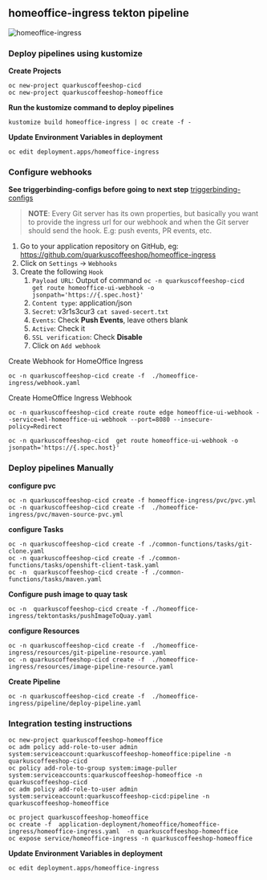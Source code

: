 ## homeoffice-ingress tekton pipeline

![homeoffice-ingress](../images/homeoffice-ingress.png)

### Deploy pipelines using kustomize
**Create Projects**
```
oc new-project quarkuscoffeeshop-cicd
oc new-project quarkuscoffeeshop-homeoffice
```

**Run the kustomize command to deploy pipelines** 
```
kustomize build homeoffice-ingress | oc create -f - 
```

**Update Environment Variables in deployment**
```
oc edit deployment.apps/homeoffice-ingress
```

### Configure webhooks

**See triggerbinding-configs before going to next step**
[triggerbinding-configs](../triggerbinding-configs)

> **NOTE**: Every Git server has its own properties, but basically you want to provide the ingress url for our webhook and when the Git server should send the hook. E.g: push events, PR events, etc.

1. Go to your application repository on GitHub, eg: https://github.com/quarkuscoffeeshop/homeoffice-ingress
2. Click on `Settings` -> `Webhooks`
3. Create the following `Hook`
   1. `Payload URL`: Output of command `oc -n quarkuscoffeeshop-cicd  get route homeoffice-ui-webhook -o jsonpath='https://{.spec.host}'`
   2. `Content type`: application/json
   2. `Secret`: v3r1s3cur3 `cat saved-secert.txt`
   3. `Events`: Check **Push Events**, leave others blank
   4. `Active`: Check it
   5. `SSL verification`: Check  **Disable**
   6. Click on `Add webhook`

Create Webhook for HomeOffice Ingress
```
oc -n quarkuscoffeeshop-cicd create -f  ./homeoffice-ingress/webhook.yaml
```

Create HomeOffice Ingress Webhook
```
oc -n quarkuscoffeeshop-cicd create route edge homeoffice-ui-webhook --service=el-homeoffice-ui-webhook --port=8080 --insecure-policy=Redirect

oc -n quarkuscoffeeshop-cicd  get route homeoffice-ui-webhook -o jsonpath='https://{.spec.host}'
```



### Deploy pipelines Manually 

**configure pvc**
```
oc -n quarkuscoffeeshop-cicd create -f homeoffice-ingress/pvc/pvc.yml
oc -n quarkuscoffeeshop-cicd create -f  ./homeoffice-ingress/pvc/maven-source-pvc.yml
```


**configure Tasks**
```
oc -n quarkuscoffeeshop-cicd create -f ./common-functions/tasks/git-clone.yaml
oc -n quarkuscoffeeshop-cicd create -f ./common-functions/tasks/openshift-client-task.yaml
oc -n  quarkuscoffeeshop-cicd create -f ./common-functions/tasks/maven.yaml
```

**Configure push image to quay task**
```
oc -n  quarkuscoffeeshop-cicd create -f ./homeoffice-ingress/tektontasks/pushImageToQuay.yaml
```

**configure Resources**
```
oc -n quarkuscoffeeshop-cicd create -f  ./homeoffice-ingress/resources/git-pipeline-resource.yaml
oc -n quarkuscoffeeshop-cicd create -f  ./homeoffice-ingress/resources/image-pipeline-resource.yaml
```

**Create Pipeline**
```
oc -n quarkuscoffeeshop-cicd create -f  ./homeoffice-ingress/pipeline/deploy-pipeline.yaml
```


### Integration testing instructions 
```
oc new-project quarkuscoffeeshop-homeoffice
oc adm policy add-role-to-user admin system:serviceaccount:quarkuscoffeeshop-homeoffice:pipeline -n quarkuscoffeeshop-cicd
oc policy add-role-to-group system:image-puller system:serviceaccounts:quarkuscoffeeshop-homeoffice -n quarkuscoffeeshop-cicd
oc adm policy add-role-to-user admin system:serviceaccount:quarkuscoffeeshop-cicd:pipeline -n quarkuscoffeeshop-homeoffice

oc project quarkuscoffeeshop-homeoffice
oc create -f  application-deployment/homeoffice/homeoffice-ingress/homeoffice-ingress.yaml  -n quarkuscoffeeshop-homeoffice
oc expose service/homeoffice-ingress -n quarkuscoffeeshop-homeoffice
```


**Update Environment Variables in deployment**
```
oc edit deployment.apps/homeoffice-ingress
```